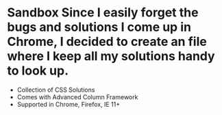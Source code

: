 Sandbox
Since I easily forget the bugs and solutions I come up in Chrome, I decided to create an file where I keep all my solutions handy to look up. 
====================
* Collection of CSS Solutions
* Comes with Advanced Column Framework
* Supported in Chrome, Firefox, IE 11+
